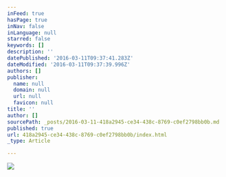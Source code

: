 ```yaml
---
inFeed: true
hasPage: true
inNav: false
inLanguage: null
starred: false
keywords: []
description: ''
datePublished: '2016-03-11T09:37:41.283Z'
dateModified: '2016-03-11T09:37:39.996Z'
authors: []
publisher:
  name: null
  domain: null
  url: null
  favicon: null
title: ''
author: []
sourcePath: _posts/2016-03-11-418a2945-ce34-438c-8769-c0ef2798bb0b.md
published: true
url: 418a2945-ce34-438c-8769-c0ef2798bb0b/index.html
_type: Article

---
```

![](https://the-grid-user-content.s3-us-west-2.amazonaws.com/e59acab1-ef03-4c22-946a-bba3ebd19a19.jpg)